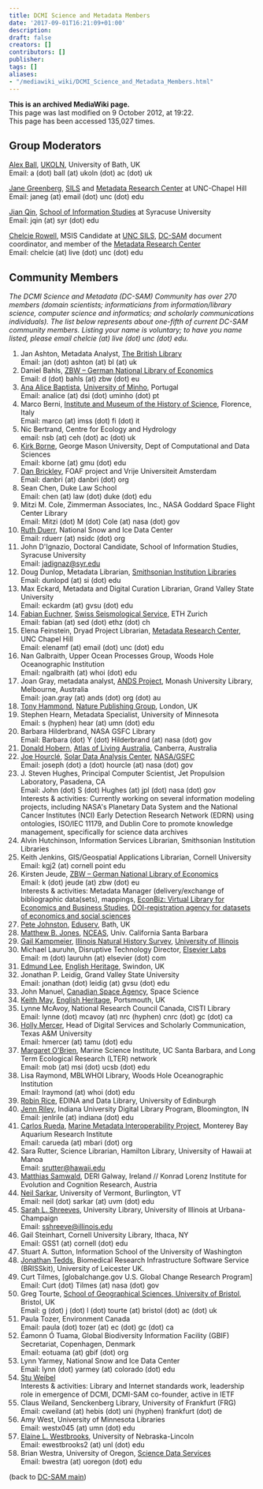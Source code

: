```yaml
---
title: DCMI Science and Metadata Members
date: '2017-09-01T16:21:09+01:00'
description: 
draft: false
creators: []
contributors: []
publisher: 
tags: []
aliases:
- "/mediawiki_wiki/DCMI_Science_and_Metadata_Members.html"
---
```


 **This is an archived MediaWiki page.**  
This page was last modified on 9 October 2012, at 19:22.  
This page has been accessed 135,027 times.

## Group Moderators 

[Alex Ball](http://www.ukoln.ac.uk/ukoln/staff/a.ball/), [UKOLN](http://www.ukoln.ac.uk/), University of Bath, UK  
Email: a (dot) ball (at) ukoln (dot) ac (dot) uk

[Jane Greenberg](http://www.ils.unc.edu/~janeg/), [SILS](http://sils.unc.edu/) and [Metadata Research Center](http://ils.unc.edu/mrc/) at UNC-Chapel Hill  
Email: janeg (at) email (dot) unc (dot) edu

[Jian Qin](http://jqin.mysite.syr.edu/), [School of Information Studies](http://ischool.syr.edu/) at Syracuse University  
Email: jqin (at) syr (dot) edu

[Chelcie Rowell](http://ararebit.com/), MSIS Candidate at [UNC SILS](https://sils.unc.edu/), [DC-SAM](http://dublincore.org/groups/sam/) document coordinator, and member of the [Metadata Research Center](http://ils.unc.edu/mrc/)  
Email: chelcie (at) live (dot) unc (dot) edu

## Community Members

_The DCMI Science and Metadata (DC-SAM) Community has over 270 members (domain scientists; informaticians from information/library science, computer science and informatics; and scholarly communications individuals). The list below represents about one-fifth of current DC-SAM community members. Listing your name is voluntary; to have you name listed, please email chelcie (at) live (dot) unc (dot) edu._

1. Jan Ashton, Metadata Analyst, [The British Library](http://www.bl.uk)  
Email: jan (dot) ashton (at) bl (at) uk
2. Daniel Bahls, [ZBW – German National Library of Economics](http://www.zbw.eu/)  
Email: d (dot) bahls (at) zbw (dot) eu
3. [Ana Alice Baptista](http://www.dsi.uminho.pt/~analice/), [University of Minho](http://www.uminho.pt/), Portugal  
Email: analice (at) dsi (dot) uminho (dot) pt
4. Marco Berni, [Institute and Museum of the History of Science](http://www.imss.fi.it/), Florence, Italy  
Email: marco (at) imss (dot) fi (dot) it
5. Nic Bertrand, Centre for Ecology and Hydrology  
email: nsb (at) ceh (dot) ac (dot) uk
6. [Kirk Borne](http://classweb.gmu.edu/kborne), George Mason University, Dept of Computational and Data Sciences  
Email: kborne (at) gmu (dot) edu
7. [Dan Brickley](http://danbri.org/), FOAF project and Vrije Universiteit Amsterdam  
Email: danbri (at) danbri (dot) org
8. Sean Chen, Duke Law School  
Email: chen (at) law (dot) duke (dot) edu
9. Mitzi M. Cole, Zimmerman Associates, Inc., NASA Goddard Space Flight Center Library  
Email: Mitzi (dot) M (dot) Cole (at) nasa (dot) gov
10. [Ruth Duerr](http://nsidc.org/about/expertise/bios/duerr.html%7C), National Snow and Ice Data Center  
Email: rduerr (at) nsidc (dot) org
11. John D'Ignazio, Doctoral Candidate, School of Information Studies, Syracuse University  
Email: jadignaz@syr.edu
12. Doug Dunlop, Metadata Librarian, [Smithsonian Institution Libraries](http://www.sil.si.edu/)  
Email: dunlopd (at) si (dot) edu
13. Max Eckard, Metadata and Digital Curation Librarian, Grand Valley State University  
Email: eckardm (at) gvsu (dot) edu
14. [Fabian Euchner](http://www.earthquake.ethz.ch/people/feuchner/index), [Swiss Seismological Service](http://www.seismo.ethz.ch), ETH Zurich  
Email: fabian (at) sed (dot) ethz (dot) ch
15. Elena Feinstein, Dryad Project Librarian, [Metadata Research Center](http://ils.unc.edu/mrc), UNC Chapel Hill  
Email: elenamf (at) email (dot) unc (dot) edu
16. Nan Galbraith, Upper Ocean Processes Group, Woods Hole Oceanographic Institution  
Email: ngalbraith (at) whoi (dot) edu
17. Joan Gray, metadata analyst, [ANDS Project](http://www.ands.org.au/), Monash University Library, Melbourne, Australia  
Email: joan.gray (at) ands (dot) org (dot) au
18. [Tony Hammond](http://www.linkedin.com/in/tonyhammond), [Nature Publishing Group](http://www.nature.com/), London, UK
19. Stephen Hearn, Metadata Specialist, University of Minnesota  
Email: s (hyphen) hear (at) umn (dot) edu
20. Barbara Hilderbrand, NASA GSFC Library  
Email: Barbara (dot) Y (dot) Hilderbrand (at) nasa (dot) gov
21. [Donald Hobern](http://www.csiro.au/people/Donald.Hobern.html), [Atlas of Living Australia](http://www.ala.org.au/), Canberra, Australia
22. [Joe Hourclé](http://www.linkedin.com/pub/4/274/152), [Solar Data Analysis Center](http://umbra.nascom.nasa.gov/), [NASA/GSFC](http://www.nasa.gov/centers/goddard)  
Email: joseph (dot) a (dot) hourcle (at) nasa (dot) gov
23. J. Steven Hughes, Principal Computer Scientist, Jet Propulsion Laboratory, Pasadena, CA  
Email: John (dot) S (dot) Hughes (at) jpl (dot) nasa (dot) gov  
Interests & activities: Currently working on several information modeling projects, including NASA's Planetary Data System and the National Cancer Institutes (NCI) Early Detection Research Network (EDRN) using ontologies, ISO/IEC 11179, and Dublin Core to promote knowledge management, specifically for science data archives
24. Alvin Hutchinson, Information Services Librarian, Smithsonian Institution Libraries
25. Keith Jenkins, GIS/Geospatial Applications Librarian, Cornell University  
Email: kgj2 (at) cornell point edu
26. Kirsten Jeude, [ZBW – German National Library of Economics](http://www.zbw.eu/)  
Email: k (dot) jeude (at) zbw (dot) eu  
Interests & activities: Metadata Manager (delivery/exchange of bibliographic data(sets), mappings, [EconBiz: Virtual Library for Economics and Business Studies](http://www.econbiz.de/en/), [DOI-registration agency for datasets of economics and social sciences](http://www.da-ra.de/en/home/)
27. [Pete Johnston](http://www.eduserv.org.uk/research/people/petejohnston/), [Eduserv](http://www.eduserv.org.uk/), Bath, UK
28. [Matthew B. Jones](http://www.nceas.ucsb.edu/~jones/), [NCEAS](http://www.nceas.ucsb.edu), Univ. California Santa Barbara
29. [Gail Kampmeier](http://www.inhs.illinois.edu/~gkamp), [Illinois Natural History Survey](http://www.inhs.illinois.edu/), [University of Illinois](http://illinois.edu/)
30. Michael Lauruhn, Disruptive Technology Director, [Elsevier Labs](http://labs.elsevier.com/)  
Email: m (dot) lauruhn (at) elsevier (dot) com
31. [Edmund Lee](http://www.linkedin.com/in/edmundl), [English Heritage](http://www.english-heritage.org.uk/server/show/nav.2), Swindon, UK
32. Jonathan P. Leidig, Grand Valley State University  
Email: jonathan (dot) leidig (at) gvsu (dot) edu
33. John Manuel, [Canadian Space Agency](http://www.asc-csa.gc.ca), Space Science
34. [Keith May](http://www.linkedin.com/in/keithmay1), [English Heritage](http://www.english-heritage.org.uk), Portsmouth, UK
35. Lynne McAvoy, National Research Council Canada, CISTI Library  
Email: lynne (dot) mcavoy (at) nrc (hyphen) cnrc (dot) gc (dot) ca
36. [Holly Mercer](http://www.linkedin.com/pub/2/476/a65), Head of Digital Services and Scholarly Communication, Texas A&M University  
Email: hmercer (at) tamu (dot) edu
37. [Margaret O'Brien](http://sbc.lternet.edu), Marine Science Institute, UC Santa Barbara, and Long Term Ecological Research (LTER) network  
Email: mob (at) msi (dot) ucsb (dot) edu
38. Lisa Raymond, MBLWHOI Library, Woods Hole Oceanographic Institution  
Email: lraymond (at) whoi (dot) edu
39. [Robin Rice](http://www.linkedin.com/in/robinrice), EDINA and Data Library, University of Edinburgh
40. [Jenn Riley](http://www.dlib.indiana.edu/~jenlrile), Indiana University Digital Library Program, Bloomington, IN  
Email: jenlrile (at) indiana (dot) edu
41. [Carlos Rueda](http://marinemetadata.org/community/members/carueda), [Marine Metadata Interoperability Project](http://marinemetadata.org), Monterey Bay Aquarium Research Institute  
Email: carueda (at) mbari (dot) org
42. Sara Rutter, Science Librarian, Hamilton Library, University of Hawaii at Manoa  
Email: srutter@hawaii.edu
43. [Matthias Samwald](http://samwald.info), DERI Galway, Ireland // Konrad Lorenz Institute for Evolution and Cognition Research, Austria
44. [Neil Sarkar](http://www.uvm.edu/~insarkar), University of Vermont, Burlington, VT  
Email: neil (dot) sarkar (at) uvm (dot) edu
45. [Sarah L. Shreeves](http://sarahlshreeves.com), University Library, University of Illinois at Urbana-Champaign  
Email: sshreeve@illinois.edu
46. Gail Steinhart, Cornell University Library, Ithaca, NY  
Email: GSS1 (at) cornell (dot) edu
47. Stuart A. Sutton, Information School of the University of Washington
48. [Jonathan Tedds](http://xmmssc-www.star.le.ac.uk/~jat), Biomedical Research Infrastructure Software Service (BRISSkit), University of Leicester UK.
49. Curt Tilmes, [globalchange.gov U.S. Global Change Research Program]  
Email: Curt (dot) Tilmes (at) nasa (dot) gov
50. Greg Tourte, [School of Geographical Sciences, University of Bristol](http://www.bristol.ac.uk/geography/), Bristol, UK  
Email: g (dot) j (dot) l (dot) tourte (at) bristol (dot) ac (dot) uk
51. Paula Tozer, Environment Canada  
Email: paula (dot) tozer (at) ec (dot) gc (dot) ca
52. Éamonn Ó Tuama, Global Biodiversity Information Facility (GBIF) Secretariat, Copenhagen, Denmark  
Email: eotuama (at) gbif (dot) org
53. Lynn Yarmey, National Snow and Ice Data Center  
Email: lynn (dot) yarmey (at) colorado (dot) edu
54. [Stu Weibel](http://weibel-lines.typepad.com/)  
Interests & activities: Library and Internet standards work, leadership role in emergence of DCMI, DCMI-SAM co-founder, active in IETF
55. Claus Weiland, Senckenberg Library, University of Frankfurt (FRG)  
Email: cweiland (at) hebis (dot) uni (hyphen) frankfurt (dot) de 
56. Amy West, University of Minnesota Libraries  
Email: westx045 (at) umn (dot) edu
57. [Elaine L. Westbrooks](http://www.unl.edu/libr/liaison/facultysites/westbrooksElaine/), University of Nebraska-Lincoln  
Email: ewestbrooks2 (at) unl (dot) edu
58. Brian Westra, University of Oregon, [Science Data Services](http://libweb.uoregon.edu/faculty/SciDataInfo.html)  
Email: bwestra (at) uoregon (dot) edu

(back to [DC-SAM main](/mediawiki_wiki/DCMI_Science_And_Metadata))

